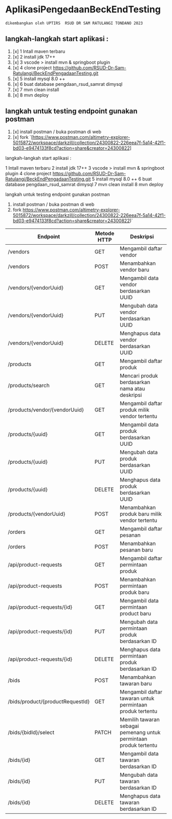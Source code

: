 # **AplikasiPengedaanBeckEndTesting**

`dikembangkan oleh UPTIRS  RSUD DR SAM RATULANGI TONDANO 2023`

## langkah-langkah start aplikasi :

1. [x] 1 Intall maven terbaru
2. [x] 2 install jdk 17++
3. [x] 3 vscode > install mvn & springboot plugin
4. [x] 4 clone project  https://github.com/RSUD-Dr-Sam-Ratulangi/BeckEndPengadaanTesting.git
5. [x] 5 install mysql 8.0 ++
6. [x] 6 buat database pengdaan_rsud_samrat dimysql
7. [x] 7 mvn clean install
8. [x] 8 mvn deploy

## langkah untuk testing endpoint gunakan postman
1. [x] install postman / buka postman di web
2. [x] fork `[https://www.postman.com/altimetry-explorer-5015872/workspace/darkzill/collection/24300822-226eea7f-5a14-42f1-bd03-e9474133f8cd?action=share&creator=24300822]

langkah-langkah start aplikasi :

1 Intall maven terbaru
2 install jdk 17++
3 vscode > install mvn & springboot plugin
4 clone project  https://github.com/RSUD-Dr-Sam-Ratulangi/BeckEndPengadaanTesting.git
5 install mysql 8.0 ++
6 buat database pengdaan_rsud_samrat dimysql
7 mvn clean install
8 mvn deploy

langkah untuk testing endpoint gunakan postman
1. install postman / buka postman di web
2. fork https://www.postman.com/altimetry-explorer-5015872/workspace/darkzill/collection/24300822-226eea7f-5a14-42f1-bd03-e9474133f8cd?action=share&creator=24300822)`


<table>
  <thead>
    <tr>
      <th>Endpoint</th>
      <th>Metode HTTP</th>
      <th>Deskripsi</th>
    </tr>
  </thead>
  <tbody>
    <tr>
      <td>/vendors</td>
      <td>GET</td>
      <td>Mengambil daftar vendor</td>
    </tr>
    <tr>
      <td>/vendors</td>
      <td>POST</td>
      <td>Menambahkan vendor baru</td>
    </tr>
    <tr>
      <td>/vendors/{vendorUuid}</td>
      <td>GET</td>
      <td>Mengambil data vendor berdasarkan UUID</td>
    </tr>
    <tr>
      <td>/vendors/{vendorUuid}</td>
      <td>PUT</td>
      <td>Mengubah data vendor berdasarkan UUID</td>
    </tr>
    <tr>
      <td>/vendors/{vendorUuid}</td>
      <td>DELETE</td>
      <td>Menghapus data vendor berdasarkan UUID</td>
    </tr>
    <tr>
      <td>/products</td>
      <td>GET</td>
      <td>Mengambil daftar produk</td>
    </tr>
    <tr>
      <td>/products/search</td>
      <td>GET</td>
      <td>Mencari produk berdasarkan nama atau deskripsi</td>
    </tr>
    <tr>
      <td>/products/vendor/{vendorUuid}</td>
      <td>GET</td>
      <td>Mengambil daftar produk milik vendor tertentu</td>
    </tr>
    <tr>
      <td>/products/{uuid}</td>
      <td>GET</td>
      <td>Mengambil data produk berdasarkan UUID</td>
    </tr>
    <tr>
      <td>/products/{uuid}</td>
      <td>PUT</td>
      <td>Mengubah data produk berdasarkan UUID</td>
    </tr>
    <tr>
      <td>/products/{uuid}</td>
      <td>DELETE</td>
      <td>Menghapus data produk berdasarkan UUID</td>
    </tr>
    <tr>
      <td>/products/{vendorUuid}</td>
      <td>POST</td>
      <td>Menambahkan produk baru milik vendor tertentu</td>
    </tr>
    <tr>
      <td>/orders</td>
      <td>GET</td>
      <td>Mengambil daftar pesanan</td>
    </tr>
    <tr>
      <td>/orders</td>
      <td>POST</td>
      <td>Menambahkan pesanan baru</td>
    </tr>
    <tr>
      <td>/api/product-requests</td>
      <td>GET</td>
      <td>Mengambil daftar permintaan produk</td>
    </tr>
    <tr>
      <td>/api/product-requests</td>
      <td>POST</td>
      <td>Menambahkan permintaan produk baru</td>
    </tr>
    <tr>
      <td>/api/product-requests/{id}</td>
      <td>GET</td>
      <td>Mengambil data permintaan product baru</td>
    </tr>
  <tr>
      <td>/api/product-requests/{id}</td>
      <td>PUT</td>
      <td>Mengubah data permintaan produk berdasarkan ID</td>
    </tr>
    <tr>
      <td>/api/product-requests/{id}</td>
      <td>DELETE</td>
      <td>Menghapus data permintaan produk berdasarkan ID</td>
    </tr>
    <tr>
      <td>/bids</td>
      <td>POST</td>
      <td>Menambahkan tawaran baru</td>
    </tr>
    <tr>
      <td>/bids/product/{productRequestId}</td>
      <td>GET</td>
      <td>Mengambil daftar tawaran untuk permintaan produk tertentu</td>
    </tr>
    <tr>
      <td>/bids/{bidId}/select</td>
      <td>PATCH</td>
      <td>Memilih tawaran sebagai pemenang untuk permintaan produk tertentu</td>
    </tr>
    <tr>
      <td>/bids/{id}</td>
      <td>GET</td>
      <td>Mengambil data tawaran berdasarkan ID</td>
    </tr>
    <tr>
      <td>/bids/{id}</td>
      <td>PUT</td>
      <td>Mengubah data tawaran berdasarkan ID</td>
    </tr>
    <tr>
      <td>/bids/{id}</td>
      <td>DELETE</td>
      <td>Menghapus data tawaran berdasarkan ID</td>
    </tr>
  </tbody>
</table>
